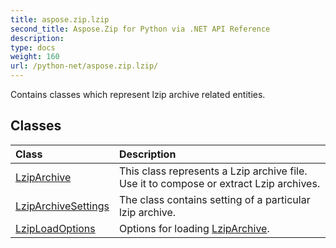 ```yaml
---
title: aspose.zip.lzip
second_title: Aspose.Zip for Python via .NET API Reference
description: 
type: docs
weight: 160
url: /python-net/aspose.zip.lzip/
---
```



Contains classes which represent lzip archive related entities.

## Classes
| Class | Description |
| :- | :- |
|[LzipArchive](/zip/python-net/aspose.zip.lzip/lziparchive/)|This class represents a Lzip archive file. Use it to compose or extract Lzip archives.|
|[LzipArchiveSettings](/zip/python-net/aspose.zip.lzip/lziparchivesettings/)|The class contains setting of a particular lzip archive.|
|[LzipLoadOptions](/zip/python-net/aspose.zip.lzip/lziploadoptions/)|Options for loading [LzipArchive](/zip/python-net/aspose.zip.lzip/lziparchive/).|
